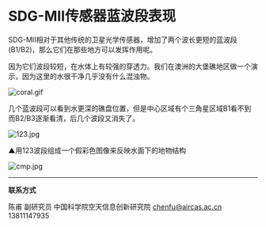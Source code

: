 # SDG-MII传感器蓝波段表现

SDG-MII相对于其他传统的卫星光学传感器，增加了两个波长更短的蓝波段(B1/B2)，那么它们在那些地方可以发挥作用呢。

因为它们波段较短，在水体上有较强的穿透力。我们在澳洲的大堡礁地区做一个演示，因为这里的水很干净几乎没有什么混浊物。

![coral.gif](https://s2.loli.net/2022/07/25/T5mFJCb6yeE3GZc.gif)

几个蓝波段可以看到水更深的礁盘位置，但是中心区域有个三角星区域B1看不到而B2/B3逐渐看清，后几个波段又消失了。

![123.jpg](https://s2.loli.net/2022/07/25/U32LiPwOQJbGIBa.jpg)

▲用123波段组成一个假彩色图像来反映水面下的地物结构

![cmp.jpg](https://s2.loli.net/2022/07/25/JoiXfHCzSQIvuL8.jpg)

---

**联系方式**

陈甫 副研究员
中国科学院空天信息创新研究院
chenfu@aircas.ac.cn
13811147935